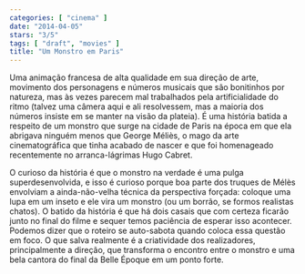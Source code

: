 ```yaml
---
categories: [ "cinema" ]
date: "2014-04-05"
stars: "3/5"
tags: [ "draft", "movies" ]
title: "Um Monstro em Paris"
---
```

Uma animação francesa de alta qualidade em sua direção de arte, movimento dos personagens e números musicais que são bonitinhos por natureza, mas às vezes parecem mal trabalhados pela artificialidade do ritmo (talvez uma câmera aqui e ali resolvessem, mas a maioria dos números insiste em se manter na visão da plateia). É uma história batida a respeito de um monstro que surge na cidade de Paris na época em que ela abrigava ninguém menos que George Méliès, o mago da arte cinematográfica que tinha acabado de nascer e que foi homenageado recentemente no arranca-lágrimas Hugo Cabret.

O curioso da história é que o monstro na verdade é uma pulga superdesenvolvida, e isso é curioso porque boa parte dos truques de Mélès envolviam a ainda-não-velha técnica da perspectiva forçada: coloque uma lupa em um inseto e ele vira um monstro (ou um borrão, se formos realistas chatos). O batido da história é que há dois casais que com certeza ficarão junto no final do filme e sequer temos paciência de esperar isso acontecer. Podemos dizer que o roteiro se auto-sabota quando coloca essa questão em foco. O que salva realmente é a criatividade dos realizadores, principalmente a direção, que transforma o encontro entre o monstro e uma bela cantora do final da Belle Époque em um ponto forte.
